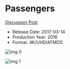 # Passengers

[Discussion Post](https://www.avsforum.com/threads/bass-eq-for-filtered-movies.2995212/post-56742306)

* Release Date: 2017-03-14
* Production Year: 2016
* Format: 4K/UHD/ATMOS

![img 0](https://i.imgur.com/Ss8HEBo.jpg)

![img 1](https://i.imgur.com/CiOQJvA.png)

